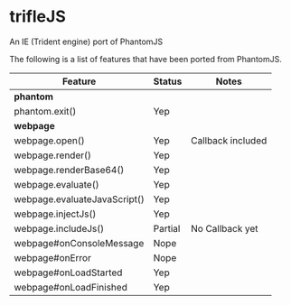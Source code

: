 trifleJS
========

An IE (Trident engine) port of PhantomJS


The following is a list of features that have been ported from PhantomJS.

|Feature                      | Status   | Notes                        |
|-----------------------------|----------|------------------------------|
|**phantom**                  |
|phantom.exit()               | Yep      |                              |
|**webpage**                  |
|webpage.open()               | Yep      | Callback included            |
|webpage.render()             | Yep      |                              |
|webpage.renderBase64()       | Yep      |                              |
|webpage.evaluate()           | Yep      |                              |
|webpage.evaluateJavaScript() | Yep      |                              |
|webpage.injectJs()           | Yep      |                              |
|webpage.includeJs()          | Partial  | No Callback yet              |
|webpage#onConsoleMessage     | Nope     |                              |
|webpage#onError              | Nope     |                              |
|webpage#onLoadStarted        | Yep      |                              |
|webpage#onLoadFinished       | Yep      |                              |
